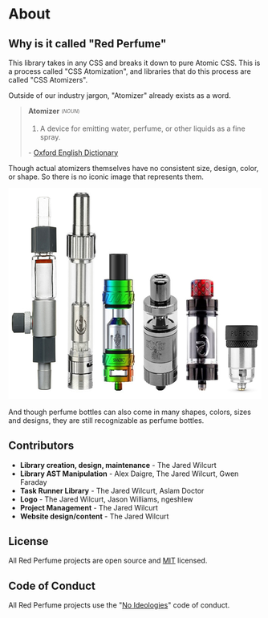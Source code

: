 # About


## Why is it called "Red Perfume"

This library takes in any CSS and breaks it down to pure Atomic CSS. This is a process called "CSS Atomization", and libraries that do this process are called "CSS Atomizers".

Outside of our industry jargon, "Atomizer" already exists as a word.

> **Atomizer** <sub><sup>(*NOUN*)</sup></sub>
> 1. A device for emitting water, perfume, or other liquids as a fine spray.
>
> \- [Oxford English Dictionary](https://www.lexico.com/definition/atomizer)

Though actual atomizers themselves have no consistent size, design, color, or shape. So there is no iconic image that represents them.

<img src="/imgs/atomizer-comparison.jpg" alt="Example of several atomizers of differnt size, shape, color and design" width="859" height="421">

And though perfume bottles can also come in many shapes, colors, sizes and designs, they are still recognizable as perfume bottles.


## Contributors

* **Library creation, design, maintenance** - The Jared Wilcurt
* **Library AST Manipulation** - Alex Daigre, The Jared Wilcurt, Gwen Faraday
* **Task Runner Library** - The Jared Wilcurt, Aslam Doctor
* **Logo** - The Jared Wilcurt, Jason Williams, ngeshlew
* **Project Management** - The Jared Wilcurt
* **Website design/content** - The Jared Wilcurt


## License

All Red Perfume projects are open source and [MIT](https://github.com/red-perfume/red-perfume.github.io/blob/main/LICENSE) licensed.


## Code of Conduct

All Red Perfume projects use the "[No Ideologies](https://github.com/CodifiedConduct/coc-no-ideologies)" code of conduct.
